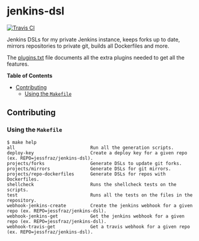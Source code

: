 # jenkins-dsl

[![Travis CI](https://img.shields.io/travis/jessfraz/jenkins-dsl.svg?style=for-the-badge)](https://travis-ci.org/jessfraz/jenkins-dsl)

Jenkins DSLs for my private Jenkins instance, keeps forks up to date, mirrors
repositories to private git, builds all Dockerfiles and more.

The [plugins.txt](plugins.txt) file documents all the extra plugins needed to
get all the features.

**Table of Contents**

<!-- toc -->

- [Contributing](#contributing)
  * [Using the `Makefile`](#using-the-makefile)

<!-- tocstop -->

## Contributing

### Using the `Makefile`

```console
$ make help
all                            Run all the generation scripts.
deploy-key                     Create a deploy key for a given repo (ex. REPO=jessfraz/jenkins-dsl).
projects/forks                 Generate DSLs to update git forks.
projects/mirrors               Generate DSLs for git mirrors.
projects/repo-dockerfiles      Generate DSLs for repos with Dockerfiles.
shellcheck                     Runs the shellcheck tests on the scripts.
test                           Runs all the tests on the files in the repository.
webhook-jenkins-create         Create the jenkins webhook for a given repo (ex. REPO=jessfraz/jenkins-dsl).
webhook-jenkins-get            Get the jenkins webhook for a given repo (ex. REPO=jessfraz/jenkins-dsl).
webhook-travis-get             Get a travis webhook for a given repo (ex. REPO=jessfraz/jenkins-dsl).
```